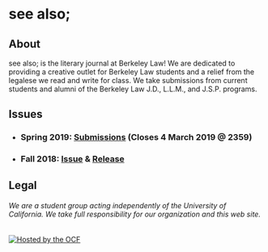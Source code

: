 ---
---
<title>see also; </title>
<style type="text/css">
  .center {
    margin: 0 auto;
    width: 500px; 
  }
</style>
<div class="center">
  <h1>see also; </h1>
  <h2>About</h2>
  <p>see also; is the literary journal at Berkeley Law! We are dedicated to providing a creative outlet for Berkeley Law students and a relief from the legalese we read and write for class. We take submissions from current students and alumni of the Berkeley Law J.D., L.L.M., and J.S.P. programs.</p>
  <h2>Issues</h2>
  <ul>
    <li>
      <h3>Spring 2019: <a href="https://goo.gl/forms/4E46jbzCvCWBmEGf2">Submissions</a> (Closes 4 March 2019 @ 2359)</h3>
    </li>
    <li>
      <h3>Fall 2018: <a href="issues/0101b.pdf">Issue</a> & <a href="events/0101a.png">Release</a></h3>
    </li>
  </ul>
  <h2>Legal</h2>
  <h6>We are a student group acting independently of the University of California. We take full responsibility for our organization and this web site.</h6>
  <a href="https://www.ocf.berkeley.edu">
    <img src="https://www.ocf.berkeley.edu/hosting-logos/ocf-hosted-penguin.svg" alt="Hosted by the OCF" style="border: 0;" />
  </a>
</div>
